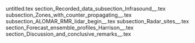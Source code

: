 untitled.tex
section_Recorded_data_subsection_Infrasound__.tex
subsection_Zones_with_counter_propagating__.tex
subsection_ALOMAR_RMR_lidar_begin__.tex
subsection_Radar_sites__.tex
section_Forecast_ensemble_profiles_Harrison__.tex
section_Discussion_and_conclusive_remarks__.tex
